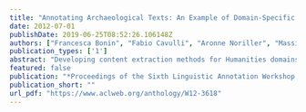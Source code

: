 ```yaml
---
title: "Annotating Archaeological Texts: An Example of Domain-Specific Annotation in the Humanities"
date: 2012-07-01
publishDate: 2019-06-25T08:52:26.106148Z
authors: ["Francesca Bonin", "Fabio Cavulli", "Aronne Noriller", "Massimo Poesio", "Egon W. Stemle"]
publication_types: ['1']
abstract: "Developing content extraction methods for Humanities domains raises a number of chal- lenges, from the abundance of non-standard entity types to their complexity to the scarcity of data. Close collaboration with Humani- ties scholars is essential to address these chal- lenges. We discuss an annotation schema for Archaeological texts developed in collabora- tion with domain experts. Its development re- quired a number of iterations to make sure all the most important entity types were included, as well as addressing challenges including a domain-specific handling of temporal expres- sions, and the existence of many systematic types of ambiguity."
featured: false
publication: "*Proceedings of the Sixth Linguistic Annotation Workshop (LAW 2012)*"
publication_short: ""
url_pdf: "https://www.aclweb.org/anthology/W12-3618"
---
```


